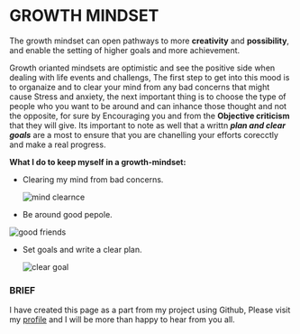 # GROWTH MINDSET
 The growth mindset can open pathways to more **creativity** and **possibility**, and enable the setting of higher goals and more achievement.
 
 Growth orianted mindsets are optimistic and see the positive side when dealing with life events and challengs, The first step to get into this mood is to organaize and to clear your mind from any bad concerns that might cause Stress and anxiety, the next important thing is to choose the type of people who you want to be around and can inhance those thought and not the opposite, for sure by Encouraging you and from the **Objective criticism**  that they will give. Its important to note as well that a writtn ***plan and clear goals*** are a most to ensure that you are chanelling your efforts corecctly and make a real progress. 
 
**What I do to keep myself in a growth-mindset:** 
      
 * Clearing my mind from bad concerns.          
       
   ![mind clearnce](https://f.hubspotusercontent00.net/hubfs/5217252/Anahana_Infographic3_WebGraphics-01-1.png)    
   
 *   Be around good pepole. 
 
   ![good friends](https://cdni.iconscout.com/illustration/premium/thumb/friends-celebrating-christmas-3601056-3006965.png)
   
 *   Set goals and write a clear plan. 

     ![clear goal](https://assets-global.website-files.com/5b5aa355afe474a8b1329a37/5d0a6f7c1232ba1207c4a7f0_HR%20goals%20%401x.jpg)


 ### BRIEF 
 
  I have created this page as a part from my project using Github, Please visit my [profile](https://github.com/Emam96) and I will be more than happy to hear from you all. 
 
 
